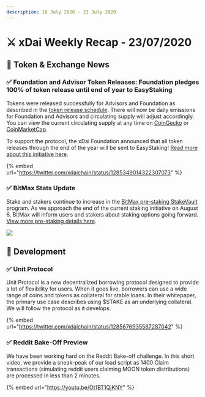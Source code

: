 ```yaml
---
description: 18 July 2020 - 23 July 2020
---
```


# ⚔️ xDai Weekly Recap - 23/07/2020

##  📡 Token & Exchange News

### ✅ Foundation and Advisor Token Releases: Foundation pledges 100% of token release until end of year to EasyStaking

Tokens were released successfully for Advisors and Foundation as described in the [token release schedule](../../../../for-stakers/stake-token/stake-token-distribution/token-release-schedule.md).  There will now be daily emissions for Foundation and Advisors and circulating supply will adjust accordingly. You can view the current circulating supply at any time on [CoinGecko](https://www.coingecko.com/en/coins/xdai-stake) or [CoinMarketCap](https://coinmarketcap.com/currencies/xdai/).

To support the protocol, the xDai Foundation announced that all token releases through the end of the year will be sent to EasyStaking! [Read more about this initiative here](../easystaking-launch-initiative.md).

{% embed url="https://twitter.com/xdaichain/status/1285349014322307073" %}

### ✅ BitMax Stats Update

Stake and stakers continue to increase in the [BitMax pre-staking StakeVault ](https://bitmaxhelp.zendesk.com/hc/en-us/articles/360047202914)program. As we approach the end of the current staking initiative on August 6, BitMax will inform users and stakers about staking options going forward. [View more pre-staking details here](../pre-staking-program.md).

![](../../../../.gitbook/assets/stake-chart%20%282%29.png)

## 🏢 Development

### ✅ Unit Protocol

Unit Protocol is a new decentralized borrowing protocol designed to provide a lot of flexibility for users. When it goes live, borrowers can use a wide range of coins and tokens as collateral for stable loans. In their whitepaper, the primary use case describes using $STAKE as an underlying collateral. We will follow the protocol as it develops.

{% embed url="https://twitter.com/xdaichain/status/1285676935587287042" %}

### ✅ Reddit Bake-Off Preview

We have been working hard on the Reddit Bake-off challenge. In this short video, we provide a sneak-peak of our load script as 1400 Claim transactions \(simulating reddit users claiming MOON token distributions\) are processed in less than 2 minutes.

{% embed url="https://youtu.be/Ot1BT1QjKNY" %}

